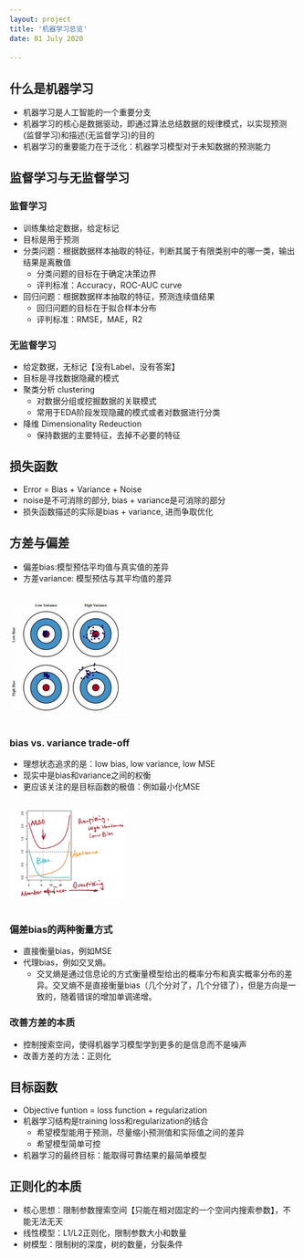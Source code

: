 ```yaml
---
layout: project
title: '机器学习总览'
date: 01 July 2020

---
```

## 什么是机器学习
- 机器学习是人工智能的一个重要分支
- 机器学习的核心是数据驱动，即通过算法总结数据的规律模式，以实现预测(监督学习)和描述(无监督学习)的目的
- 机器学习的重要能力在于泛化：机器学习模型对于未知数据的预测能力

## 监督学习与无监督学习
### 监督学习
- 训练集给定数据，给定标记
- 目标是用于预测
- 分类问题：根据数据样本抽取的特征，判断其属于有限类别中的哪一类，输出结果是离散值
  - 分类问题的目标在于确定决策边界 
   - 评判标准：Accuracy，ROC-AUC curve
- 回归问题：根据数据样本抽取的特征，预测连续值结果
  - 回归问题的目标在于拟合样本分布 
  - 评判标准：RMSE，MAE，R2

### 无监督学习
- 给定数据，无标记【没有Label，没有答案】
- 目标是寻找数据隐藏的模式
- 聚类分析 clustering
  - 对数据分组或挖掘数据的关联模式
  - 常用于EDA阶段发现隐藏的模式或者对数据进行分类
- 降维 Dimensionality Redeuction
  - 保持数据的主要特征，去掉不必要的特征

## 损失函数
- Error = Bias + Variance + Noise
- noise是不可消除的部分, bias + variance是可消除的部分
- 损失函数描述的实际是bias + variance, 进而争取优化

## 方差与偏差
- 偏差bias:模型预估平均值与真实值的差异
- 方差variance: 模型预估与其平均值的差异
<br>
<img src="/assets/img/knowledge/overview/bias_variance.jpg"  width='40%'/>
<br><br>

### bias vs. variance trade-off
- 理想状态追求的是：low bias, low variance, low MSE
- 现实中是bias和variance之间的权衡
- 更应该关注的是目标函数的极值：例如最小化MSE
<br>
<img src="/assets/img/knowledge/overview/bias_variance2.jpg" width='40%'/>
<br><br>

### 偏差bias的两种衡量方式
- 直接衡量bias，例如MSE
- 代理bias，例如交叉熵。
  - 交叉熵是通过信息论的方式衡量模型给出的概率分布和真实概率分布的差异。交叉熵不是直接衡量bias（几个分对了，几个分错了），但是方向是一致的，随着错误的增加单调递增。

### 改善方差的本质
- 控制搜索空间，使得机器学习模型学到更多的是信息而不是噪声
- 改善方差的方法：正则化

## 目标函数
- Objective funtion = loss function + regularization
- 机器学习结构是training loss和regularization的结合
  - 希望模型能用于预测，尽量缩小预测值和实际值之间的差异
  - 希望模型简单可控
- 机器学习的最终目标：能取得可靠结果的最简单模型

## 正则化的本质
- 核心思想：限制参数搜索空间【只能在相对固定的一个空间内搜索参数】，不能无法无天
- 线性模型：L1/L2正则化，限制参数大小和数量
- 树模型：限制树的深度，树的数量，分裂条件
